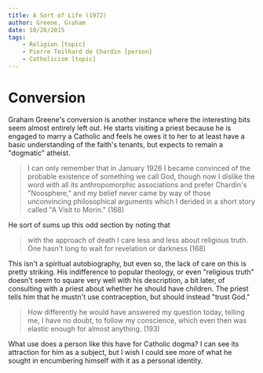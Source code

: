 ```yaml
---
title: A Sort of Life (1972)
author: Greene, Graham
date: 10/28/2015
tags: 
    - Religion [topic]
    - Pierre Teilhard de Chardin [person]
    - Catholicism [topic]
---
```


# Conversion

Graham Greene's conversion is another instance where the interesting bits seem almost entirely left out. He starts visiting a priest because he is engaged to marry a Catholic and feels he owes it to her to at least have a basic understanding of the faith's tenants, but expects to remain a "dogmatic" atheist.

> I can only remember that in January 1926 I became convinced of the probable existence of something we call God, though now I dislike the word with all its anthropomorphic associations and prefer Chardin's "Noosphere," and my belief never came by way of those unconvincing philosophical arguments which I derided in a short story called "A Visit to Morin." (168)

He sort of sums up this odd section by noting that

> with the approach of death I care less and less about religious truth. One hasn't long to wait for revelation or darkness (168)

This isn't a spiritual autobiography, but even so, the lack of care on this is pretty striking. His indifference to popular theology, or even "religious truth" doesn't seem to square very well with his description, a bit later, of consulting with a priest about whether he should have children. The priest tells him that he mustn't use contraception, but should instead "trust God."

> How differently he would have answered my question today, telling me, I have no doubt, to follow my conscience, which even then was elastic enough for almost anything. (193)

What use does a person like this have for Catholic dogma? I can see its attraction for him as a subject, but I wish I could see more of what he sought in encumbering himself with it as a personal identity.
